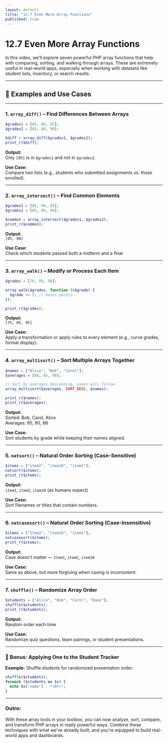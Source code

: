 ```yaml
---
layout: default
title: "12.7 Even More Array Functions"
published: true
---
```


# 12.7 Even More Array Functions

In this video, we’ll explore seven powerful PHP array functions that help with comparing, sorting, and walking through arrays. These are extremely useful in real-world apps, especially when working with datasets like student lists, inventory, or search results.

---

## 🧪 Examples and Use Cases

---

### **1. `array_diff()` – Find Differences Between Arrays**

```php
$grades1 = [85, 90, 95];
$grades2 = [85, 88, 90];

$diff = array_diff($grades1, $grades2);
print_r($diff);
```

**Output:**  
Only `[95]` is in `$grades1` and not in `$grades2`.

**Use Case:**  
Compare two lists (e.g., students who submitted assignments vs. those enrolled).

---

### **2. `array_intersect()` – Find Common Elements**

```php
$grades1 = [85, 90, 95];
$grades2 = [85, 88, 90];

$common = array_intersect($grades1, $grades2);
print_r($common);
```

**Output:**  
`[85, 90]`

**Use Case:**  
Check which students passed both a midterm and a final.

---

### **3. `array_walk()` – Modify or Process Each Item**

```php
$grades = [70, 80, 90];

array_walk($grades, function (&$grade) {
  $grade += 5; // bonus points
});

print_r($grades);
```

**Output:**  
`[75, 85, 95]`

**Use Case:**  
Apply a transformation or apply rules to every element (e.g., curve grades, format display).

---

### **4. `array_multisort()` – Sort Multiple Arrays Together**

```php
$names = ["Alice", "Bob", "Carol"];
$averages = [88, 95, 90];

// Sort by averages descending, names will follow
array_multisort($averages, SORT_DESC, $names);

print_r($names);
print_r($averages);
```

**Output:**  
Sorted: Bob, Carol, Alice  
Averages: 95, 90, 88

**Use Case:**  
Sort students by grade while keeping their names aligned.

---

### **5. `natsort()` – Natural Order Sorting (Case-Sensitive)**

```php
$items = ["item2", "item10", "item1"];
natsort($items);
print_r($items);
```

**Output:**  
`item1`, `item2`, `item10` (as humans expect)

**Use Case:**  
Sort filenames or titles that contain numbers.

---

### **6. `natcasesort()` – Natural Order Sorting (Case-Insensitive)**

```php
$items = ["Item2", "item10", "item1"];
natcasesort($items);
print_r($items);
```

**Output:**  
Case doesn’t matter — `Item1`, `item2`, `item10`

**Use Case:**  
Same as above, but more forgiving when casing is inconsistent.

---

### **7. `shuffle()` – Randomize Array Order**

```php
$students = ["Alice", "Bob", "Carol", "Dave"];
shuffle($students);
print_r($students);
```

**Output:**  
Random order each time

**Use Case:**  
Randomize quiz questions, team pairings, or student presentations.

---

### 🧩 Bonus: Applying One to the Student Tracker

**Example:** Shuffle students for randomized presentation order:

```php
shuffle($students);
foreach ($students as $s) {
  echo $s['name'] . "<br>";
}
```

---

### **Outro:**

With these array tools in your toolbox, you can now analyze, sort, compare, and transform PHP arrays in really powerful ways. Combine these techniques with what we’ve already built, and you're equipped to build real-world apps and dashboards.
